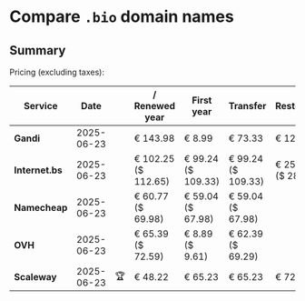 # Compare `.bio` domain names

## Summary

Pricing (excluding taxes):

| Service | Date |  | / Renewed year | First year | Transfer | Restoration |
|--|--|--|--|--|--|--|
| **Gandi** | 2025-06-23 |  | € 143.98 | € 8.99 | € 73.33 | € 126.88 |
| **Internet.bs** | 2025-06-23 |  | € 102.25<br>($ 112.65) | € 99.24<br>($ 109.33) | € 99.24<br>($ 109.33) | € 256.59<br>($ 282.69) |
| **Namecheap** | 2025-06-23 |  | € 60.77<br>($ 69.98) | € 59.04<br>($ 67.98) | € 59.04<br>($ 67.98) |  |
| **OVH** | 2025-06-23 |  | € 65.39<br>($ 72.59) | € 8.89<br>($ 9.61) | € 62.39<br>($ 69.29) |  |
| **Scaleway** | 2025-06-23 | 🏆 | € 48.22 | € 65.23 | € 65.23 | € 72.76 |
